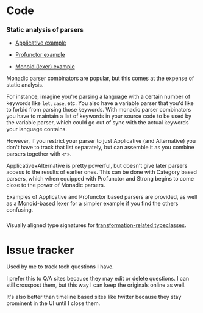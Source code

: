 # Code

### Static analysis of parsers

+ [Applicative example](./haskell/ApplicativeParser.hs)

+ [Profunctor example](./haskell/ProfunctorParser.hs)

+ [Monoid (lexer) example](./haskell/MonoidLexer.hs)

Monadic parser combinators are popular, but this comes at the expense of static analysis.

For instance, imagine you're parsing a language with a certain number of keywords like `let`, `case`, etc. You also have a variable parser that you'd like to forbid from parsing those keywords. With monadic parser combinators you have to maintain a list of keywords in your source code to be used by the variable parser, which could go out of sync with the actual keywords your language contains.

However, if you restrict your parser to just Applicative (and Alternative) you don't have to track that list separately, but can assemble it as you combine parsers together with `<*>`.

Applicative+Alternative is pretty powerful, but doesn't give later parsers access to the results of earlier ones. This can be done with Category based parsers, which when equipped with Profunctor and Strong begins to come close to the power of Monadic parsers.

Examples of Applicative and Profunctor based parsers are provided, as well as a Monoid-based lexer for a simpler example if you find the others confusing.

###

Visually aligned type signatures for [transformation-related typeclasses](./haskell/TransformationTypeclasses.hs).

# Issue tracker

Used by me to track tech questions I have.

I prefer this to Q/A sites because they may edit or delete questions. I can still crosspost them, but this way I can keep the originals online as well.

It's also better than timeline based sites like twitter because they stay prominent in the UI until I close them.